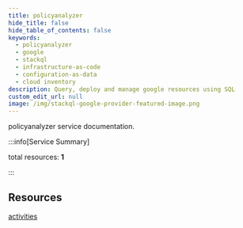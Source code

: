 ```yaml
---
title: policyanalyzer
hide_title: false
hide_table_of_contents: false
keywords:
  - policyanalyzer
  - google
  - stackql
  - infrastructure-as-code
  - configuration-as-data
  - cloud inventory
description: Query, deploy and manage google resources using SQL
custom_edit_url: null
image: /img/stackql-google-provider-featured-image.png
---
```


policyanalyzer service documentation.

:::info[Service Summary]

total resources: __1__  

:::

## Resources
<div class="row">
<div class="providerDocColumn">
<a href="/policyanalyzer/activities/">activities</a>
</div>
<div class="providerDocColumn">

</div>
</div>